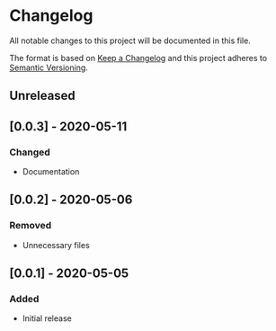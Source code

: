 # Changelog

All notable changes to this project will be documented in this file.

The format is based on [Keep a Changelog](http://keepachangelog.com/en/1.0.0/)
and this project adheres to [Semantic Versioning](http://semver.org/spec/v2.0.0.html).

## Unreleased

## [0.0.3] - 2020-05-11

### Changed

- Documentation

## [0.0.2] - 2020-05-06

### Removed

- Unnecessary files

## [0.0.1] - 2020-05-05

### Added

- Initial release
